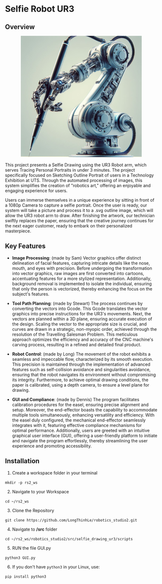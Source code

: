 # Selfie Robot UR3

## Overview

<p align="center">
  <img height="400" alt="UR3 robot arm" src="icon/Designer.png">
</p>

This project presents a Selfie Drawing using the UR3 Robot arm, which serves Tracing Personal Portraits in under 3 minutes. The project specifically focused on Sketching Outline Portrait of users in a Technology Exhibition at UTS. Through the automated processing of images, this system simplifies the creation of "robotics art," offering an enjoyable and engaging experience for users.

Users can immerse themselves in a unique experience by sitting in front of a 1080p Camera to capture a selfie portrait. Once the user is ready, our system will take a picture and process it to a .svg outline image, which will allow the UR3 robot arm to draw. After finishing the artwork, our technician swiftly replaces the paper, ensuring that the creative journey continues for the next eager customer, ready to embark on their personalized masterpiece.

## Key Features

- **Image Processing**: (made by Sam) Vector graphics offer distinct delineation of facial features, capturing intricate details like the nose, mouth, and eyes with precision. Before undergoing the transformation into vector graphics, raw images are first converted into cartoons, accentuating features for a more stylized representation. Additionally, background removal is implemented to isolate the individual, ensuring that only the person is vectorized, thereby enhancing the focus on the subject's features.

- **Tool Path Planning**: (made by Stewart) The process continues by converting the vectors into Gcode. This Gcode translates the vector graphics into precise instructions for the UR3's movements. Next, the vectors are planned within a 3D plane, ensuring accurate execution of the design. Scaling the vector to the appropriate size is crucial, and curves are drawn in a strategic, non-myopic order, achieved through the resolution of the Travelling Salesman Problem. This meticulous approach optimizes the efficiency and accuracy of the CNC machine's carving process, resulting in a refined and detailed final product.

- **Robot Control**: (made by Long) The movement of the robot exhibits a seamless and impeccable flow, characterized by its smooth execution. This precision is maintained through the implementation of advanced features such as self-collision avoidance and singularities avoidance, ensuring that the robot navigates its environment without compromising its integrity. Furthermore, to achieve optimal drawing conditions, the paper is calibrated, using a depth camera, to ensure a level plane for drawing.

- **GUI and Compliance**: (made by Dennis) The program facilitates calibration procedures for the easel, ensuring precise alignment and setup. Moreover, the end-effector boasts the capability to accommodate multiple tools simultaneously, enhancing versatility and efficiency. With the easel duly configured, the mechanical end-effector seamlessly integrates with it, featuring effective compliance mechanisms for optimal performance. Additionally, users are greeted with an intuitive graphical user interface (GUI), offering a user-friendly platform to initiate and navigate the program effortlessly, thereby streamlining the user experience and promoting accessibility.


## Installation

1. Create a workspace folder in your terminal

`mkdir -p rs2_ws`


2. Navigate to your Workspace

`cd ~/rs2_ws`


3. Clone the Repository

`git clone https://github.com/LongThinhLe/robotics_studio2.git`


4. Navigate to **/src** folder

`cd ~/rs2_ws/robotics_studio2/src/selfie_drawing_ur3/scripts`


5. RUN the file GUI.py

`python3 GUI.py`


6. If you don't have `python3` in your Linux, use:

`pip install python3`
